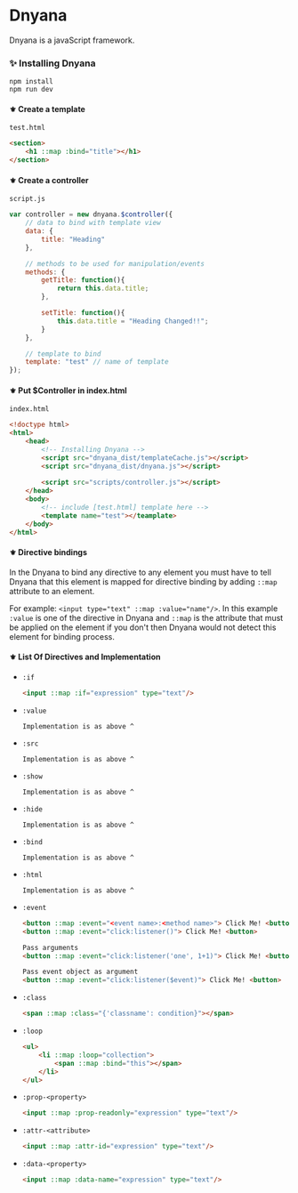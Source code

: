 # Dnyana
Dnyana is a javaScript framework.

### ✨ Installing Dnyana
```
npm install
npm run dev
```

#### ⚜️ Create a template
`test.html`
```html
<section>
    <h1 ::map :bind="title"></h1>
</section>
```

#### ⚜️ Create a controller
`script.js`
```javascript
var controller = new dnyana.$controller({
    // data to bind with template view
    data: {
        title: "Heading"
    },

    // methods to be used for manipulation/events
    methods: {
        getTitle: function(){
            return this.data.title;
        },

        setTitle: function(){
            this.data.title = "Heading Changed!!";
        }
    },

    // template to bind
    template: "test" // name of template
});
```
#### ⚜️ Put $Controller in index.html
`index.html`
```html
<!doctype html>
<html>
    <head>
        <!-- Installing Dnyana -->
        <script src="dnyana_dist/templateCache.js"></script>
        <script src="dnyana_dist/dnyana.js"></script>
        
        <script src="scripts/controller.js"></script>
    </head>
    <body>
        <!-- include [test.html] template here -->
        <template name="test"></teamplate>
    </body>
</html>
```
#### ⚜️ Directive bindings
In the Dnyana to bind any directive to any element you must have to tell Dnyana that this element is mapped for directive binding by adding `::map` attribute to an element.

For example: `<input type="text" ::map :value="name"/>`. In this example `:value` is one of the directive in Dnyana and `::map` is the attribute that must be applied on the element if you don't then Dnyana would not detect this element for binding process.

#### ⚜️ List Of Directives and Implementation

- `:if`

    ```html
    <input ::map :if="expression" type="text"/>
    ```
- `:value`
    ```
    Implementation is as above ^
    ```
- `:src`
    ```
    Implementation is as above ^
    ```
- `:show`
    ```
    Implementation is as above ^
    ```
- `:hide`
    ```
    Implementation is as above ^
    ```
- `:bind`
    ```
    Implementation is as above ^
    ```
- `:html`
    ```
    Implementation is as above ^
    ```
- `:event`
    ```html
    <button ::map :event="<event name>:<method name>"> Click Me! <button>
    <button ::map :event="click:listener()"> Click Me! <button>
    
    Pass arguments
    <button ::map :event="click:listener('one', 1+1)"> Click Me! <button>
    
    Pass event object as argument
    <button ::map :event="click:listener($event)"> Click Me! <button>
    ```
- `:class`
    ```html
    <span ::map :class="{'classname': condition}"></span>
    ```
- `:loop`
    ```html
    <ul>
        <li ::map :loop="collection">
            <span ::map :bind="this"></span>
        </li>
    </ul>
    ```
- `:prop-<property>`
    ```html
    <input ::map :prop-readonly="expression" type="text"/>
    ```
- `:attr-<attribute>`
    ```html
    <input ::map :attr-id="expression" type="text"/>
    ```
- `:data-<property>`
    ```html
    <input ::map :data-name="expression" type="text"/>
    ```
